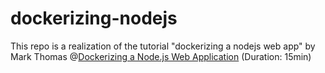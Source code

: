 # dockerizing-nodejs

This repo is a realization of the tutorial "dockerizing a nodejs web app" by Mark Thomas @[Dockerizing a Node.js Web Application](https://semaphoreci.com/community/tutorials/dockerizing-a-node-js-web-application) (Duration: 15min)
